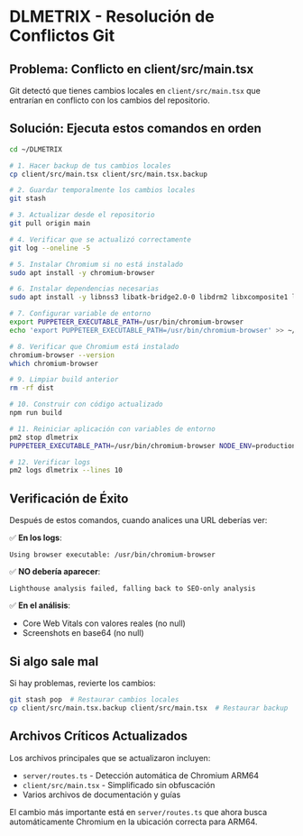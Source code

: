 # DLMETRIX - Resolución de Conflictos Git

## Problema: Conflicto en client/src/main.tsx

Git detectó que tienes cambios locales en `client/src/main.tsx` que entrarían en conflicto con los cambios del repositorio.

## Solución: Ejecuta estos comandos en orden

```bash
cd ~/DLMETRIX

# 1. Hacer backup de tus cambios locales
cp client/src/main.tsx client/src/main.tsx.backup

# 2. Guardar temporalmente los cambios locales
git stash

# 3. Actualizar desde el repositorio
git pull origin main

# 4. Verificar que se actualizó correctamente
git log --oneline -5

# 5. Instalar Chromium si no está instalado
sudo apt install -y chromium-browser

# 6. Instalar dependencias necesarias
sudo apt install -y libnss3 libatk-bridge2.0-0 libdrm2 libxcomposite1 libxdamage1 libxrandr2 libgbm1 libxss1 libasound2

# 7. Configurar variable de entorno
export PUPPETEER_EXECUTABLE_PATH=/usr/bin/chromium-browser
echo 'export PUPPETEER_EXECUTABLE_PATH=/usr/bin/chromium-browser' >> ~/.bashrc

# 8. Verificar que Chromium está instalado
chromium-browser --version
which chromium-browser

# 9. Limpiar build anterior
rm -rf dist

# 10. Construir con código actualizado
npm run build

# 11. Reiniciar aplicación con variables de entorno
pm2 stop dlmetrix
PUPPETEER_EXECUTABLE_PATH=/usr/bin/chromium-browser NODE_ENV=production npm start

# 12. Verificar logs
pm2 logs dlmetrix --lines 10
```

## Verificación de Éxito

Después de estos comandos, cuando analices una URL deberías ver:

✅ **En los logs**:
```
Using browser executable: /usr/bin/chromium-browser
```

✅ **NO debería aparecer**:
```
Lighthouse analysis failed, falling back to SEO-only analysis
```

✅ **En el análisis**:
- Core Web Vitals con valores reales (no null)
- Screenshots en base64 (no null)

## Si algo sale mal

Si hay problemas, revierte los cambios:
```bash
git stash pop  # Restaurar cambios locales
cp client/src/main.tsx.backup client/src/main.tsx  # Restaurar backup
```

## Archivos Críticos Actualizados

Los archivos principales que se actualizaron incluyen:
- `server/routes.ts` - Detección automática de Chromium ARM64
- `client/src/main.tsx` - Simplificado sin obfuscación
- Varios archivos de documentación y guías

El cambio más importante está en `server/routes.ts` que ahora busca automáticamente Chromium en la ubicación correcta para ARM64.